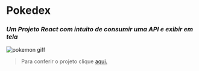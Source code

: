 
# Pokedex
### *Um Projeto React com intuito de consumir uma API e exibir em tela*
![pokemon giff](https://user-images.githubusercontent.com/74004642/155817784-6b4f0d2f-2954-41d0-9031-e20e7c30a35a.gif)


> Para conferir o projeto clique [aqui.](https://lucascurty.github.io/pokedex/) 
